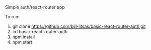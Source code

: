 Simple auth/react-router app

To run:
1) git clone https://github.com/bill-litsas/basic-react-router-auth.git
2) cd basic-react-router-auth
3) npm install
4) npm start